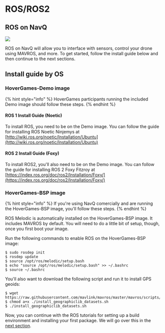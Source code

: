 # ROS/ROS2

## ROS on NavQ

![](../../../.gitbook/assets/image%20%2818%29.png)

ROS on NavQ will allow you to interface with sensors, control your drone using MAVROS, and more. To get started, follow the install guide below and then continue to the next sections.

## Install guide by OS

### HoverGames-Demo image

{% hint style="info" %}
HoverGames participants running the included Demo image should follow these steps.
{% endhint %}

#### ROS 1 Install Guide \(Noetic\)

To install ROS, you need to be on the Demo image. You can follow the guide for installing ROS Noetic Ninjemys at [http://wiki.ros.org/noetic/Installation/Ubuntu](http://wiki.ros.org/noetic/Installation/Ubuntu)

#### ROS 2 Install Guide \(Foxy\)

To install ROS2,  you'll also need to be on the Demo image. You can follow the guide for installing ROS 2 Foxy Fitzroy at [https://index.ros.org/doc/ros2/Installation/Foxy/](https://index.ros.org/doc/ros2/Installation/Foxy/)

### HoverGames-BSP image

{% hint style="info" %}
If you're using NavQ comercially and are running the HoverGames-BSP image, you'll follow these steps.
{% endhint %}

ROS Melodic is automatically installed on the HoverGames-BSP image. It includes MAVROS by default. You will need to do a little bit of setup, though, once you first boot your image.

Run the following commands to enable ROS on the HoverGames-BSP image:

```text
$ sudo rosdep init
$ rosdep update
$ source /opt/ros/melodic/setup.bash
$ echo "source /opt/ros/melodic/setup.bash" >> ~/.bashrc
$ source ~/.bashrc
```

You'll also want to download the following script and run it to install GPS geoids:

```text
$ wget https://raw.githubusercontent.com/mavlink/mavros/master/mavros/scripts/install_geographiclib_datasets.sh
$ chmod a+x ./install_geographiclib_datasets.sh
$ ./install_geographiclib_datasets.sh
```

Now, you can continue with the ROS tutorials for setting up a build environment and installing your first package. We will go over this in the [next section](untitled.md).

